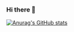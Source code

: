 ### Hi there 👋

[![Anurag's GitHub stats](https://github-readme-stats.vercel.app/api?username=Seungeun-Han)](https://github.com/anuraghazra/github-readme-stats)

<!--
**Seungeun-Han/Seungeun-Han** is a ✨ _special_ ✨ repository because its `README.md` (this file) appears on your GitHub profile.

Here are some ideas to get you started:

### My Previous Github Link 🐱
[https://github.com/SeungE-Han?tab=repositories](https://github.com/SeungE-Han?tab=repositories)
- Since 2021 until 

- 🔭 I’m currently working on ...
- 🌱 I’m currently learning ...
- 👯 I’m looking to collaborate on ...
- 🤔 I’m looking for help with ...
- 💬 Ask me about ...
- 📫 How to reach me: ...
- 😄 Pronouns: ...
- ⚡ Fun fact: ...
-->
